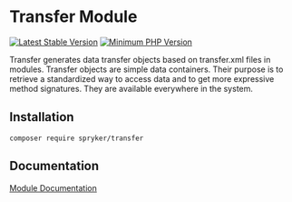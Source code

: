 # Transfer Module
[![Latest Stable Version](https://poser.pugx.org/spryker/transfer/v/stable.svg)](https://packagist.org/packages/spryker/transfer)
[![Minimum PHP Version](https://img.shields.io/badge/php-%3E%3D%207.4-8892BF.svg)](https://php.net/)

Transfer generates data transfer objects based on transfer.xml files in modules. Transfer objects are simple data containers. Their purpose is to retrieve a standardized way to access data and to get more expressive method signatures. They are available everywhere in the system.

## Installation

```
composer require spryker/transfer
```

## Documentation

[Module Documentation](https://docs.spryker.com)
